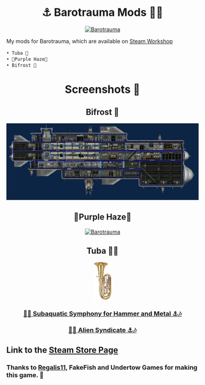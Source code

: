 <div align="center">

# ⚓ Barotrauma Mods 🏴‍☠️

[![Barotrauma](https://img.youtube.com/vi/vCt9KaM2r8I/maxresdefault.jpg)](https://youtu.be/vCt9KaM2r8I)

</div>


My mods for Barotrauma, which are available on [Steam Workshop](https://steamcommunity.com/id/Danielkaas94/myworkshopfiles/?appid=602960)

    • Tuba 🎷
    • 💜Purple Haze💜
    • Bifrost 🌈


<div align="center">

# Screenshots 📱

## Bifrost 🌈

[![Barotrauma](https://github.com/Danielkaas94/BarotraumaMods/blob/main/Mods/Subs/Bifrost/PreviewImage.jpg?raw=true)](https://steamcommunity.com/sharedfiles/filedetails/?id=2749398685)
</div>



<div align="center">

## 💜Purple Haze💜

[![Barotrauma](https://img.youtube.com/vi/1hW-BLRXKOY/maxresdefault.jpg)](https://steamcommunity.com/sharedfiles/filedetails/?id=2728563776)
</div>




<div align="center">

## Tuba 🎵🎶

[![Barotrauma](https://github.com/Danielkaas94/BarotraumaMods/blob/main/Mods/Tuba/Tuba.png?raw=true)](https://steamcommunity.com/sharedfiles/filedetails/?id=2716184979)

### [🎵⚓ Subaquatic Symphony for Hammer and Metal ⚓🎶](https://youtu.be/JPaQmwQoEoY)
### [🎵⚓ Alien Syndicate ⚓🎶](https://youtu.be/yQhcMsDo8dA)

</div>


## Link to the [Steam Store Page](https://store.steampowered.com/app/602960/Barotrauma/)
### Thanks to [Regalis11](https://github.com/Regalis11), FakeFish and Undertow Games for making this game. 💙

